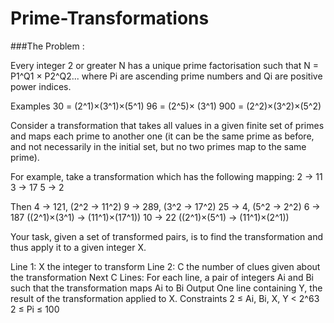# Prime-Transformations
###The Problem : 

Every integer 2 or greater N has a unique prime factorisation such that
N = P1^Q1 × P2^Q2...
where Pi are ascending prime numbers and Qi are positive power indices.

Examples
30 = (2^1)×(3^1)×(5^1)
96 = (2^5)× (3^1)
900 = (2^2)×(3^2)×(5^2)

Consider a transformation that takes all values in a given finite set of primes and maps each prime to another one (it can be the same prime as before, and not necessarily in the initial set, but no two primes map to the same prime).

For example, take a transformation which has the following mapping:
2 -> 11
3 -> 17
5 -> 2

Then
4 -> 121, (2^2 -> 11^2)
9 -> 289, (3^2 -> 17^2)
25 -> 4, (5^2 -> 2^2)
6 -> 187 ((2^1)×(3^1) -> (11^1)×(17^1))
10 -> 22 ((2^1)×(5^1) -> (11^1)×(2^1))

Your task, given a set of transformed pairs, is to find the transformation and thus apply it to a given integer X.

Line 1: X the integer to transform
Line 2: C the number of clues given about the transformation
Next C Lines: For each line, a pair of integers Ai and Bi such that the transformation maps Ai to Bi
Output
One line containing Y, the result of the transformation applied to X.
Constraints
2 ≤ Ai, Bi, X, Y < 2^63
2 ≤ Pi ≤ 100
